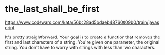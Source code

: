 # the_last_shall_be_first

https://www.codewars.com/kata/56bc28ad5bdaeb48760009b0/train/javascript

It's pretty straightforward. Your goal is to create a function that removes the first and last characters of a string. You're given one parameter, the original string. You don't have to worry with strings with less than two characters.
